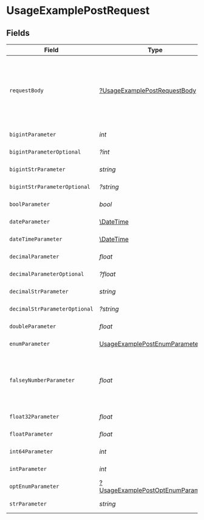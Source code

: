 # UsageExamplePostRequest


## Fields

| Field                                                                                            | Type                                                                                             | Required                                                                                         | Description                                                                                      | Example                                                                                          |
| ------------------------------------------------------------------------------------------------ | ------------------------------------------------------------------------------------------------ | ------------------------------------------------------------------------------------------------ | ------------------------------------------------------------------------------------------------ | ------------------------------------------------------------------------------------------------ |
| `requestBody`                                                                                    | [?UsageExamplePostRequestBody](../../models/operations/UsageExamplePostRequestBody.md)           | :heavy_minus_sign:                                                                               | A request body that contains fields with different formats for testing example generation        |                                                                                                  |
| `bigintParameter`                                                                                | *int*                                                                                            | :heavy_check_mark:                                                                               | An bigint parameter                                                                              |                                                                                                  |
| `bigintParameterOptional`                                                                        | *?int*                                                                                           | :heavy_minus_sign:                                                                               | An bigint parameter                                                                              |                                                                                                  |
| `bigintStrParameter`                                                                             | *string*                                                                                         | :heavy_check_mark:                                                                               | An bigint parameter                                                                              |                                                                                                  |
| `bigintStrParameterOptional`                                                                     | *?string*                                                                                        | :heavy_minus_sign:                                                                               | An bigint parameter                                                                              |                                                                                                  |
| `boolParameter`                                                                                  | *bool*                                                                                           | :heavy_check_mark:                                                                               | A boolean parameter                                                                              |                                                                                                  |
| `dateParameter`                                                                                  | [\DateTime](https://www.php.net/manual/en/class.datetime.php)                                    | :heavy_check_mark:                                                                               | A date parameter                                                                                 |                                                                                                  |
| `dateTimeParameter`                                                                              | [\DateTime](https://www.php.net/manual/en/class.datetime.php)                                    | :heavy_check_mark:                                                                               | A date time parameter                                                                            |                                                                                                  |
| `decimalParameter`                                                                               | *float*                                                                                          | :heavy_check_mark:                                                                               | A decimal parameter                                                                              |                                                                                                  |
| `decimalParameterOptional`                                                                       | *?float*                                                                                         | :heavy_minus_sign:                                                                               | A decimal parameter                                                                              |                                                                                                  |
| `decimalStrParameter`                                                                            | *string*                                                                                         | :heavy_check_mark:                                                                               | A decimal parameter                                                                              |                                                                                                  |
| `decimalStrParameterOptional`                                                                    | *?string*                                                                                        | :heavy_minus_sign:                                                                               | A decimal parameter                                                                              |                                                                                                  |
| `doubleParameter`                                                                                | *float*                                                                                          | :heavy_check_mark:                                                                               | A double parameter                                                                               |                                                                                                  |
| `enumParameter`                                                                                  | [UsageExamplePostEnumParameter](../../models/operations/UsageExamplePostEnumParameter.md)        | :heavy_check_mark:                                                                               | An enum parameter                                                                                |                                                                                                  |
| `falseyNumberParameter`                                                                          | *float*                                                                                          | :heavy_check_mark:                                                                               | A number parameter that contains a falsey example value                                          | 0                                                                                                |
| `float32Parameter`                                                                               | *float*                                                                                          | :heavy_check_mark:                                                                               | A float32 parameter                                                                              |                                                                                                  |
| `floatParameter`                                                                                 | *float*                                                                                          | :heavy_check_mark:                                                                               | A float parameter                                                                                |                                                                                                  |
| `int64Parameter`                                                                                 | *int*                                                                                            | :heavy_check_mark:                                                                               | An int64 parameter                                                                               |                                                                                                  |
| `intParameter`                                                                                   | *int*                                                                                            | :heavy_check_mark:                                                                               | An integer parameter                                                                             |                                                                                                  |
| `optEnumParameter`                                                                               | [?UsageExamplePostOptEnumParameter](../../models/operations/UsageExamplePostOptEnumParameter.md) | :heavy_minus_sign:                                                                               | An enum parameter                                                                                | value3                                                                                           |
| `strParameter`                                                                                   | *string*                                                                                         | :heavy_check_mark:                                                                               | A string parameter                                                                               | example 1                                                                                        |
